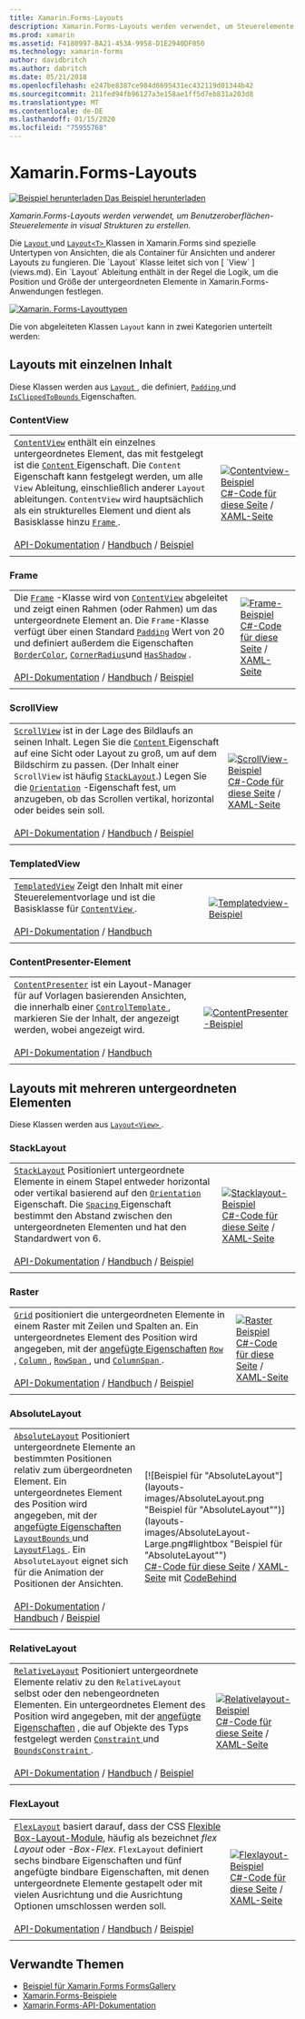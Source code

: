 ```yaml
---
title: Xamarin.Forms-Layouts
description: Xamarin.Forms-Layouts werden verwendet, um Steuerelemente der Benutzeroberfläche in visual Strukturen zu erstellen. Dieser Artikel beschreibt die Layouts, die in Xamarin.Forms enthalten.
ms.prod: xamarin
ms.assetid: F4180997-BA21-453A-9958-D1E2940DF050
ms.technology: xamarin-forms
author: davidbritch
ms.author: dabritch
ms.date: 05/21/2018
ms.openlocfilehash: e247be8387ce984d6695431ec432119d01344b42
ms.sourcegitcommit: 211fed94fb96127a3e158ae1ff5d7eb831a203d8
ms.translationtype: MT
ms.contentlocale: de-DE
ms.lasthandoff: 01/15/2020
ms.locfileid: "75955768"
---
```

# <a name="xamarinforms-layouts"></a>Xamarin.Forms-Layouts

[![Beispiel herunterladen](~/media/shared/download.png) Das Beispiel herunterladen](https://docs.microsoft.com/samples/xamarin/xamarin-forms-samples/formsgallery)

_Xamarin.Forms-Layouts werden verwendet, um Benutzeroberflächen-Steuerelemente in visual Strukturen zu erstellen._

Die [ `Layout` ](xref:Xamarin.Forms.Layout) und [ `Layout<T>` ](xref:Xamarin.Forms.Layout`1) Klassen in Xamarin.Forms sind spezielle Untertypen von Ansichten, die als Container für Ansichten und anderer Layouts zu fungieren. Die `Layout` Klasse leitet sich von [ `View` ](views.md). Ein `Layout` Ableitung enthält in der Regel die Logik, um die Position und Größe der untergeordneten Elemente in Xamarin.Forms-Anwendungen festlegen.

[![Xamarin. Forms-Layouttypen](layouts-images/layouts-sml.png "Xamarin. Forms-Layouttypen")](layouts-images/layouts.png#lightbox "Xamarin. Forms-Layouttypen")

Die von abgeleiteten Klassen `Layout` kann in zwei Kategorien unterteilt werden:

## <a name="layouts-with-single-content"></a>Layouts mit einzelnen Inhalt

Diese Klassen werden aus [ `Layout` ](xref:Xamarin.Forms.Layout), die definiert, [ `Padding` ](xref:Xamarin.Forms.Layout.Padding) und [ `IsClippedToBounds` ](xref:Xamarin.Forms.Layout.IsClippedToBounds) Eigenschaften.

<a name="contentView" />

### <a name="contentview"></a>ContentView

|     |     |
| --- | --- |
| [`ContentView`](xref:Xamarin.Forms.ContentView) enthält ein einzelnes untergeordnetes Element, das mit festgelegt ist die [ `Content` ](xref:Xamarin.Forms.ContentView.Content) Eigenschaft. Die `Content` Eigenschaft kann festgelegt werden, um alle `View` Ableitung, einschließlich anderer `Layout` ableitungen. `ContentView` wird hauptsächlich als ein strukturelles Element und dient als Basisklasse hinzu [ `Frame` ](#frame).<br /><br />[API-Dokumentation](xref:Xamarin.Forms.ContentView) / [Handbuch](~/xamarin-forms/user-interface/layouts/contentview.md) / [Beispiel](https://docs.microsoft.com/samples/xamarin/xamarin-forms-samples/userinterface-cardview/) | [![Contentview-Beispiel](layouts-images/ContentView.png "Contentview-Beispiel")](layouts-images/ContentView-Large.png#lightbox "Contentview-Beispiel")<br />[C#-Code für diese Seite](https://github.com/xamarin/xamarin-forms-samples/blob/master/FormsGallery/FormsGallery/FormsGallery/CodeExamples/ContentViewDemoPage.cs) / [XAML-Seite](https://github.com/xamarin/xamarin-forms-samples/blob/master/FormsGallery/FormsGallery/FormsGallery/XamlExamples/ContentViewDemoPage.xaml) |
|     |     |

<a named="frame" />

### <a name="frame"></a>Frame

|     |     |
| --- | --- |
| Die [`Frame`](xref:Xamarin.Forms.Frame) -Klasse wird von [`ContentView`](#contentView) abgeleitet und zeigt einen Rahmen (oder Rahmen) um das untergeordnete Element an. Die `Frame`-Klasse verfügt über einen Standard [`Padding`](xref:Xamarin.Forms.Layout.Padding) Wert von 20 und definiert außerdem die Eigenschaften [`BorderColor`](xref:Xamarin.Forms.Frame.BorderColor), [`CornerRadius`](xref:Xamarin.Forms.Frame.CornerRadius)und [`HasShadow`](xref:Xamarin.Forms.Frame.HasShadow) .<br /><br />[API-Dokumentation](xref:Xamarin.Forms.Frame) / [Handbuch](~/xamarin-forms/user-interface/layouts/frame.md) / [Beispiel](https://docs.microsoft.com/samples/xamarin/xamarin-forms-samples/userinterface-frame/) | [![Frame-Beispiel](layouts-images/Frame.png "Frame-Beispiel")](layouts-images/Frame-Large.png#lightbox "Frame-Beispiel")<br />[C#-Code für diese Seite](https://github.com/xamarin/xamarin-forms-samples/blob/master/FormsGallery/FormsGallery/FormsGallery/CodeExamples/FrameDemoPage.cs) / [XAML-Seite](https://github.com/xamarin/xamarin-forms-samples/blob/master/FormsGallery/FormsGallery/FormsGallery/XamlExamples/FrameDemoPage.xaml) |
|     |     |

<a name="scrollView" />

### <a name="scrollview"></a>ScrollView

|     |     |
| --- | --- |
| [`ScrollView`](xref:Xamarin.Forms.ScrollView) ist in der Lage des Bildlaufs an seinen Inhalt. Legen Sie die [ `Content` ](xref:Xamarin.Forms.ScrollView.Content) Eigenschaft auf eine Sicht oder Layout zu groß, um auf dem Bildschirm zu passen. (Der Inhalt einer `ScrollView` ist häufig [`StackLayout`](#stackLayout).) Legen Sie die [`Orientation`](xref:Xamarin.Forms.ScrollView.Orientation) -Eigenschaft fest, um anzugeben, ob das Scrollen vertikal, horizontal oder beides sein soll.<br /><br />[API-Dokumentation](xref:Xamarin.Forms.ScrollView) / [Handbuch](~/xamarin-forms/user-interface/layouts/scroll-view.md) / [Beispiel](https://docs.microsoft.com/samples/xamarin/xamarin-forms-samples/userinterface-layout) | [![ScrollView-Beispiel](layouts-images/ScrollView.png "ScrollView-Beispiel")](layouts-images/ScrollView-Large.png#lightbox "ScrollView-Beispiel")<br />[C#-Code für diese Seite](https://github.com/xamarin/xamarin-forms-samples/blob/master/FormsGallery/FormsGallery/FormsGallery/CodeExamples/ScrollViewDemoPage.cs) / [XAML-Seite](https://github.com/xamarin/xamarin-forms-samples/blob/master/FormsGallery/FormsGallery/FormsGallery/XamlExamples/ScrollViewDemoPage.xaml) |
|     |     |

### <a name="templatedview"></a>TemplatedView

|     |     |
| --- | --- |
| [`TemplatedView`](xref:Xamarin.Forms.TemplatedView) Zeigt den Inhalt mit einer Steuerelementvorlage und ist die Basisklasse für [ `ContentView` ](#contentView).<br /><br />[API-Dokumentation](xref:Xamarin.Forms.TemplatedView) / [Handbuch](~/xamarin-forms/app-fundamentals/templates/control-template.md) | [![Templatedview-Beispiel](layouts-images/TemplatedView.png "Templatedview-Beispiel")](layouts-images/TemplatedView.png#lightbox "Templatedview-Beispiel") |
|     |     |

### <a name="contentpresenter"></a>ContentPresenter-Element

|     |     |
| --- | --- |
| [`ContentPresenter`](xref:Xamarin.Forms.ContentPresenter) ist ein Layout-Manager für auf Vorlagen basierenden Ansichten, die innerhalb einer [ `ControlTemplate` ](xref:Xamarin.Forms.ControlTemplate) , markieren Sie der Inhalt, der angezeigt werden, wobei angezeigt wird.<br /><br />[API-Dokumentation](xref:Xamarin.Forms.ContentPresenter) / [Handbuch](~/xamarin-forms/app-fundamentals/templates/control-template.md) | [![ContentPresenter-Beispiel](layouts-images/ContentPresenter.png "ContentPresenter-Beispiel")](layouts-images/ContentPresenter.png#lightbox "ContentPresenter-Beispiel") |
|     |     |

## <a name="layouts-with-multiple-children"></a>Layouts mit mehreren untergeordneten Elementen

Diese Klassen werden aus [ `Layout<View>` ](xref:Xamarin.Forms.Layout`1).

<a name="stackLayout" />

### <a name="stacklayout"></a>StackLayout

|     |     |
| --- | --- |
| [`StackLayout`](xref:Xamarin.Forms.StackLayout) Positioniert untergeordnete Elemente in einem Stapel entweder horizontal oder vertikal basierend auf den [ `Orientation` ](xref:Xamarin.Forms.StackLayout.Orientation) Eigenschaft. Die [ `Spacing` ](xref:Xamarin.Forms.StackLayout.Spacing) Eigenschaft bestimmt den Abstand zwischen den untergeordneten Elementen und hat den Standardwert von 6.<br /><br />[API-Dokumentation](xref:Xamarin.Forms.StackLayout) / [Handbuch](~/xamarin-forms/user-interface/layouts/stack-layout.md) / [Beispiel](https://docs.microsoft.com/samples/xamarin/xamarin-forms-samples/userinterface-layout)| [![Stacklayout-Beispiel](layouts-images/StackLayout.png "Stacklayout-Beispiel")](layouts-images/StackLayout-Large.png#lightbox "Stacklayout-Beispiel")<br />[C#-Code für diese Seite](https://github.com/xamarin/xamarin-forms-samples/blob/master/FormsGallery/FormsGallery/FormsGallery/CodeExamples/StackLayoutDemoPage.cs) / [XAML-Seite](https://github.com/xamarin/xamarin-forms-samples/blob/master/FormsGallery/FormsGallery/FormsGallery/XamlExamples/StackLayoutDemoPage.xaml) |
|     |     |

<a name="grid" />

### <a name="grid"></a>Raster

|     |     |
| --- | --- |
| [`Grid`](xref:Xamarin.Forms.Grid) positioniert die untergeordneten Elemente in einem Raster mit Zeilen und Spalten an. Ein untergeordnetes Element des Position wird angegeben, mit der [angefügte Eigenschaften](~/xamarin-forms/xaml/attached-properties.md) [ `Row` ](xref:Xamarin.Forms.Grid.RowProperty), [ `Column` ](xref:Xamarin.Forms.Grid.ColumnProperty), [ `RowSpan` ](xref:Xamarin.Forms.Grid.RowSpanProperty), und [ `ColumnSpan` ](xref:Xamarin.Forms.Grid.ColumnSpanProperty).<br /><br />[API-Dokumentation](xref:Xamarin.Forms.Grid) / [Handbuch](~/xamarin-forms/user-interface/layouts/grid.md) / [Beispiel](https://docs.microsoft.com/samples/xamarin/xamarin-forms-samples/userinterface-layout) | [![Raster Beispiel](layouts-images/Grid.png "Raster Beispiel")](layouts-images/Grid-Large.png#lightbox "Raster Beispiel")<br />[C#-Code für diese Seite](https://github.com/xamarin/xamarin-forms-samples/blob/master/FormsGallery/FormsGallery/FormsGallery/CodeExamples/GridDemoPage.cs) / [XAML-Seite](https://github.com/xamarin/xamarin-forms-samples/blob/master/FormsGallery/FormsGallery/FormsGallery/XamlExamples/GridDemoPage.xaml) |
|     |     |

### <a name="absolutelayout"></a>AbsoluteLayout

|     |     |
| --- | --- |
| [`AbsoluteLayout`](xref:Xamarin.Forms.AbsoluteLayout) Positioniert untergeordnete Elemente an bestimmten Positionen relativ zum übergeordneten Element. Ein untergeordnetes Element des Position wird angegeben, mit der [angefügte Eigenschaften](~/xamarin-forms/xaml/attached-properties.md) [ `LayoutBounds` ](xref:Xamarin.Forms.AbsoluteLayout.LayoutBoundsProperty) und [ `LayoutFlags` ](xref:Xamarin.Forms.AbsoluteLayout.LayoutFlagsProperty). Ein `AbsoluteLayout` eignet sich für die Animation der Positionen der Ansichten.<br /><br />[API-Dokumentation](xref:Xamarin.Forms.AbsoluteLayout) / [Handbuch](~/xamarin-forms/user-interface/layouts/absolute-layout.md) / [Beispiel](https://docs.microsoft.com/samples/xamarin/xamarin-forms-samples/userinterface-layout) | [![Beispiel für "AbsoluteLayout"](layouts-images/AbsoluteLayout.png "Beispiel für "AbsoluteLayout"")](layouts-images/AbsoluteLayout-Large.png#lightbox "Beispiel für "AbsoluteLayout"")<br />[C#-Code für diese Seite](https://github.com/xamarin/xamarin-forms-samples/blob/master/FormsGallery/FormsGallery/FormsGallery/CodeExamples/AbsoluteLayoutdDemoPage.cs) / [XAML-Seite](https://github.com/xamarin/xamarin-forms-samples/blob/master/FormsGallery/FormsGallery/FormsGallery/XamlExamples/AbsoluteLayoutDemoPage.xaml) mit [CodeBehind](https://github.com/xamarin/xamarin-forms-samples/blob/master/FormsGallery/FormsGallery/FormsGallery/XamlExamples/AbsoluteLayoutDemoPage.xaml.cs) |
|     |     |

### <a name="relativelayout"></a>RelativeLayout

|     |     |
| --- | --- |
| [`RelativeLayout`](xref:Xamarin.Forms.RelativeLayout) Positioniert untergeordnete Elemente relativ zu den `RelativeLayout` selbst oder den nebengeordneten Elementen. Ein untergeordnetes Element des Position wird angegeben, mit der [angefügte Eigenschaften](~/xamarin-forms/xaml/attached-properties.md) , die auf Objekte des Typs festgelegt werden [ `Constraint` ](xref:Xamarin.Forms.Constraint) und [ `BoundsConstraint` ](xref:Xamarin.Forms.Constraint).<br /><br />[API-Dokumentation](xref:Xamarin.Forms.RelativeLayout) / [Handbuch](~/xamarin-forms/user-interface/layouts/relative-layout.md) / [Beispiel](https://docs.microsoft.com/samples/xamarin/xamarin-forms-samples/userinterface-layout) | [![Relativelayout-Beispiel](layouts-images/RelativeLayout.png "Relativelayout-Beispiel")](layouts-images/RelativeLayout-Large.png#lightbox "Relativelayout-Beispiel")<br />[C#-Code für diese Seite](https://github.com/xamarin/xamarin-forms-samples/blob/master/FormsGallery/FormsGallery/FormsGallery/CodeExamples/RelativeLayoutDemoPage.cs) / [XAML-Seite](https://github.com/xamarin/xamarin-forms-samples/blob/master/FormsGallery/FormsGallery/FormsGallery/XamlExamples/RelativeLayoutDemoPage.xaml) |
|     |     |

### <a name="flexlayout"></a>FlexLayout

|     |     |
| --- | --- |
| [`FlexLayout`](xref:Xamarin.Forms.FlexLayout) basiert darauf, dass der CSS [Flexible Box-Layout-Module](https://www.w3.org/TR/css-flexbox-1/), häufig als bezeichnet _flex Layout_ oder _-Box-Flex_. `FlexLayout` definiert sechs bindbare Eigenschaften und fünf angefügte bindbare Eigenschaften, mit denen untergeordnete Elemente gestapelt oder mit vielen Ausrichtung und die Ausrichtung Optionen umschlossen werden soll.<br /><br />[API-Dokumentation](xref:Xamarin.Forms.FlexLayout) / [Handbuch](~/xamarin-forms/user-interface/layouts/flex-layout.md) / [Beispiel](https://docs.microsoft.com/samples/xamarin/xamarin-forms-samples/userinterface-flexlayoutdemos) | [![Flexlayout-Beispiel](layouts-images/FlexLayout.png "Flexlayout-Beispiel")](layouts-images/FlexLayout-Large.png#lightbox "Flexlayout-Beispiel")<br />[C#-Code für diese Seite](https://github.com/xamarin/xamarin-forms-samples/blob/master/FormsGallery/FormsGallery/FormsGallery/CodeExamples/FlexLayoutDemoPage.cs) / [XAML-Seite](https://github.com/xamarin/xamarin-forms-samples/blob/master/FormsGallery/FormsGallery/FormsGallery/XamlExamples/FlexLayoutDemoPage.xaml) |
|     |     |

## <a name="related-links"></a>Verwandte Themen

- [Beispiel für Xamarin.Forms FormsGallery](https://docs.microsoft.com/samples/xamarin/xamarin-forms-samples/formsgallery)
- [Xamarin.Forms-Beispiele](https://docs.microsoft.com/samples/browse/?products=xamarin&term=Xamarin.Forms)
- [Xamarin.Forms-API-Dokumentation](https://docs.microsoft.com/dotnet/api/xamarin.forms?view=xamarin-forms)
